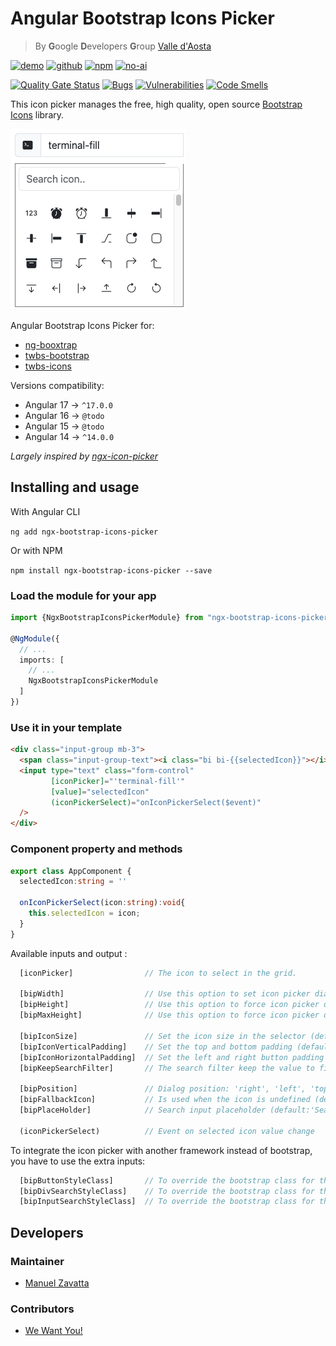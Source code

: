 # Angular Bootstrap Icons Picker

> By **G**oogle **D**evelopers **G**roup [Valle d'Aosta](https://gdg.community.dev/gdg-valle-daosta/)

[![demo](https://img.shields.io/badge/Demo-Live-green)](https://gdgvda.github.io/ngx-bootstrap-icons-picker/)
[![github](https://img.shields.io/badge/Source%20Code-GitHub-blue)](https://github.com/gdgvda/ngx-bootstrap-icons-picker)
[![npm](https://img.shields.io/badge/Package-NPM-red)](https://www.npmjs.com/package/ngx-bootstrap-icons-picker)
[![no-ai](https://img.shields.io/badge/Coded%20by%20humans-100%25-pink)](#)

[![Quality Gate Status](https://sonarcloud.io/api/project_badges/measure?project=gdgvda_ngx-bootstrap-icons-picker&metric=alert_status)](https://sonarcloud.io/summary/new_code?id=gdgvda_ngx-bootstrap-icons-picker)
[![Bugs](https://sonarcloud.io/api/project_badges/measure?project=gdgvda_ngx-bootstrap-icons-picker&metric=bugs)](https://sonarcloud.io/summary/new_code?id=gdgvda_ngx-bootstrap-icons-picker)
[![Vulnerabilities](https://sonarcloud.io/api/project_badges/measure?project=gdgvda_ngx-bootstrap-icons-picker&metric=vulnerabilities)](https://sonarcloud.io/summary/new_code?id=gdgvda_ngx-bootstrap-icons-picker)
[![Code Smells](https://sonarcloud.io/api/project_badges/measure?project=gdgvda_ngx-bootstrap-icons-picker&metric=code_smells)](https://sonarcloud.io/summary/new_code?id=gdgvda_ngx-bootstrap-icons-picker)

This icon picker manages the free, high quality, open source [Bootstrap Icons](https://icons.getbootstrap.com/) library.

![screenshot.jpg](https://raw.githubusercontent.com/gdgvda/ngx-bootstrap-icons-picker/main/screenshot.jpg)

Angular Bootstrap Icons Picker for:
* [ng-booxtrap](https://github.com/ng-bootstrap/ng-bootstrap)
* [twbs-bootstrap](https://github.com/twbs/bootstrap)
* [twbs-icons](https://github.com/twbs/icons)

Versions compatibility:
* Angular 17 -> `^17.0.0`
* Angular 16 -> `@todo`
* Angular 15 -> `@todo`
* Angular 14 -> `^14.0.0`

_Largely inspired by [ngx-icon-picker](https://github.com/tech-advantage/ngx-icon-picker)_

## Installing and usage

With Angular CLI

`ng add ngx-bootstrap-icons-picker`

Or with NPM

`npm install ngx-bootstrap-icons-picker --save`

### Load the module for your app

```typescript
import {NgxBootstrapIconsPickerModule} from "ngx-bootstrap-icons-picker";

@NgModule({
  // ...
  imports: [
    // ...
    NgxBootstrapIconsPickerModule
  ]
})
```

### Use it in your template

```html
<div class="input-group mb-3">
  <span class="input-group-text"><i class="bi bi-{{selectedIcon}}"></i></span>
  <input type="text" class="form-control"
         [iconPicker]="'terminal-fill'"
         [value]="selectedIcon"
         (iconPickerSelect)="onIconPickerSelect($event)"
  />
</div>
```
### Component property and methods

```typescript
export class AppComponent {
  selectedIcon:string = ''

  onIconPickerSelect(icon:string):void{
    this.selectedIcon = icon;
  }
}
```

Available inputs and output :

```typescript
  [iconPicker]                // The icon to select in the grid.

  [bipWidth]                  // Use this option to set icon picker dialog width (default:'270px')
  [bipHeight]                 // Use this option to force icon picker dialog height (default:'auto')
  [bipMaxHeight]              // Use this option to force icon picker dialog max-height (default:'180px')

  [bipIconSize]               // Set the icon size in the selector (default:'18px')
  [bipIconVerticalPadding]    // Set the top and bottom padding (default:'6px') 
  [bipIconHorizontalPadding]  // Set the left and right button padding (default:'9px') 
  [bipKeepSearchFilter]       // The search filter keep the value to filter (default:'false')    

  [bipPosition]               // Dialog position: 'right', 'left', 'top', 'bottom'(default: 'bottom')
  [bipFallbackIcon]           // Is used when the icon is undefined (default:'github')
  [bipPlaceHolder]            // Search input placeholder (default:'Search icon..')

  (iconPickerSelect)          // Event on selected icon value change
```

To integrate the icon picker with another framework instead of bootstrap, you have to use the extra inputs:

```typescript
  [bipButtonStyleClass]       // To override the bootstrap class for the button
  [bipDivSearchStyleClass]    // To override the bootstrap class for the div search
  [bipInputSearchStyleClass]  // To override the bootstrap class for the input search
```

## Developers

### Maintainer

- [Manuel Zavatta](https://github.com/Zavy86)

### Contributors

- [We Want You!](https://github.com/gdgvda/ngx-bootstrap-icons-picker/blob/main/CONTRIBUTING.md)
